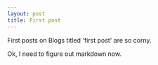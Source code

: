 ```yaml
---
layout: post
title: First post
---
```


First posts on Blogs titled 'first post' are so corny.  

Ok, I need to figure out markdown now. 
